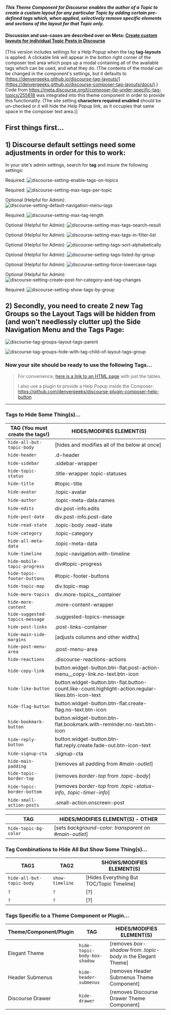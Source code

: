 _**This Theme Component for Discourse enables the author of a Topic to create a custom layout for any particular Topic by adding certain pre-defined tags which, when applied, selectively remove specific elements and sections of the layout for that Topic only.**_

#### Discussion and use-cases are described over on Meta:  [Create custom layouts for individual Topic Posts in Discourse](https://meta.discourse.org/t/page-publishing/151971/145)

[This version includes settings for a Help Popup when the tag **tag-layouts** is applied. A clickable link will appear in the botton right corner of the composer text area which pops up a modal containing all of the available tags which can be used, and what they do. (The contents of the modal can be changed in the component's settings, but it defaults to [https://denvergeeks.github.io/discourse-tag-layouts/](https://denvergeeks.github.io/discourse-composer-tag-layouts/docs/).) Code from https://meta.discourse.org/t/composer-tip-under-specific-tag-topics/255618 was integrated into this theme component in order to provide this functionality. (The site setting **characters required enabled** should be un-checked or it will hide the Help Popup link, as it occupies that same space in the composer text area.)]

## First things first...

## 1) Discourse default settings need some adjustments in order for this to work:

In your site's admin settings, search for **tag** and insure the following settings:

Required: ![discourse-setting-enable-tags-on-topics](https://github.com/denvergeeks/discourse-composer-tag-layouts/assets/322529/16ac3d42-da04-4ea9-a497-742083100842)

Required: ![discourse-setting-max-tags-per-topic](https://github.com/denvergeeks/discourse-composer-tag-layouts/assets/322529/d31eee90-1233-4925-b2b2-90fe6e4bde19)

Optional (Helpful for Admin): ![discourse-setting-default-navigation-menu-tags](https://github.com/denvergeeks/discourse-composer-tag-layouts/assets/322529/ac3f44f0-6fb0-4bb5-b450-fca4f57e5248)

Required: ![discourse-setting-max-tag-length](https://github.com/denvergeeks/discourse-composer-tag-layouts/assets/322529/e21170dd-ebe7-4753-878a-1556bb9216ff)

Optional (Helpful for Admin): ![discourse-setting-max-tags-search-result](https://github.com/denvergeeks/discourse-composer-tag-layouts/assets/322529/aca6afcd-61a1-46c2-b6c2-28e56b05d422)

Optional (Helpful for Admin): ![discourse-setting-max-tags-in-filter-list](https://github.com/denvergeeks/discourse-composer-tag-layouts/assets/322529/d88cead1-3152-4eec-a70a-083afa190f1a)

Optional (Helpful for Admin): ![discourse-setting-tags-sort-alphabetically](https://github.com/denvergeeks/discourse-composer-tag-layouts/assets/322529/3c1fccdf-5e4a-4cd3-a15e-adcb4f6ce73a)

Optional (Helpful for Admin): ![discourse-setting-tags-listed-by-group](https://github.com/denvergeeks/discourse-composer-tag-layouts/assets/322529/061356ad-658f-45b5-b0ef-21b29d1ab7ad)

Optional (Helpful for Admin): ![discourse-setting-force-lowercase-tags](https://github.com/denvergeeks/discourse-composer-tag-layouts/assets/322529/c11b61a9-5ae8-45a3-a81e-1eb0edf9272c)

Optional (Helpful for Admin): ![discourse-setting-create-post-for-category-and-tag-changes](https://github.com/denvergeeks/discourse-composer-tag-layouts/assets/322529/695b3cf2-e8ad-4e7a-ad91-3607781503e0)

Required: ![discourse-setting-show-tags-by-group](https://github.com/denvergeeks/discourse-composer-tag-layouts/assets/322529/36979349-4a20-439e-85fc-bd977927b61c)

## 2) Secondly, you need to create 2 new Tag Groups so the Layout Tags will be hidden from (and won't needlessly clutter up) the Side Navigation Menu and the Tags Page:

![discourse-tag-groups-layout-tags-parent](https://github.com/denvergeeks/discourse-composer-tag-layouts/assets/322529/63de082a-24e7-4b17-8b93-a3aaff0fa7f7)

![discourse-tag-groups-hide-with-tag-child-of-layout-tags-group](https://github.com/denvergeeks/discourse-composer-tag-layouts/assets/322529/1f2e0946-aacf-4a71-8cac-ac7696fe0575)

### Now your site should be ready to use the following Tags...

> For convenience, [here is a link to an HTML page](https://denvergeeks.github.io/discourse-tag-layouts/) with just the tables.
>
> I also use a plugin to provide a Help Popup inside the Composer:  https://github.com/denvergeeks/discourse-plugin-composer-help-button
---

### Tags to Hide Some Thing(s)...

| TAG (You must create the tags!) | HIDES/MODIFIES ELEMENT(S) |
| ------------- | ------------- |
| `hide-all-but-topic-body`  | [hides and modifies all of the below at once]  |
| `hide-header`  | .d-header  |
| `hide-sidebar`  | .sidebar-wrapper  |
| `hide-topic-status`  | .title-wrapper .topic-statuses  |
| `hide-title`  | #topic-title  |
| `hide-avatar`  | .topic-avatar  |
| `hide-author`  | .topic-meta-data.names  |
| `hide-edits`  | div.post-info.edits  |
| `hide-post-date`  | div.post-info.post-date  |
| `hide-read-state`  | .topic-body .read-state  |
| `hide-category`  | .topic-category  |
| `hide-all-meta-data`  | .topic-meta-data  |
| `hide-timeline`  | .topic-navigation.with-timeline  |
| `hide-mobile-topic-progress`  | div#topic-progress  |
| `hide-topic-footer-buttons`  | #topic-footer-buttons  |
| `hide-topic-map`  | div.topic-map  |
| `hide-more-topics`  | div.more-topics__container  |
| `hide-more-content`  | .more-content-wrapper  |
| `hide-suggested-topics-message`  | .suggested-topics-message  |
| `hide-post-links`  | .post-links-container  |
| `hide-main-side-margins`  | [adjusts columns and other widths]  |
| `hide-post-menu-area`  | .post-menu-area  |
| `hide-reactions`  | .discourse-reactions-actions  |
| `hide-copy-link`  | button.widget-button.btn-flat.post-action-menu__copy-link.no-text.btn-icon  |
| `hide-like-button`  | button.widget-button.btn-flat.button-count.like-count.highlight-action.regular-likes.btn-icon-text  |
| `hide-flag-button`  | button.widget-button.btn-flat.create-flag.no-text.btn-icon  |
| `hide-bookmark-button`  | button.widget-button.btn-flat.bookmark.with-reminder.no-text.btn-icon  |
| `hide-reply-button`  | button.widget-button.btn-flat.reply.create.fade-out.btn-icon-text  |
| `hide-signup-cta`  | .signup-cta  |
| `hide-main-padding`  | [removes all padding from _#main-outlet_]  |
| `hide-topic-border-top`  | [removes _border-top_ from _.topic-body_]  |
| `hide-topic-border-bottom`  | [removes _border-top_ from _.topic-status-info, .topic-timer-info_]  |
| `hide-small-action-posts`  | .small-action.onscreen-post  |

| TAG  | HIDES/MODIFIES ELEMENT(S) - OTHER |
| ------------- | ------------- |
| `hide-topic-bg-color`  | [sets _background-color: transparent_ on _#main-outlet_]  |

### Tag Combinations to Hide All But Show Some Thing(s)...

| TAG1 | TAG2  | SHOWS/MODIFIES ELEMENT(S) |
| ------------- | ------------- | ------------- |
| `hide-all-but-topic-body` | `show-timeline` | [Hides Everything But TOC/Topic Timeline] |
| `?` | `?` | [?] |
| `?` | `?` | [?] |

### Tags Specific to a Theme Component or Plugin...

| Theme/Component/Plugin | TAG                          | HIDES/MODIFIES ELEMENT(S)                                       |
| ---------------------- | ---------------------------- | --------------------------------------------------------------- |
| Elegant Theme          | `hide-topic-body-box-shadow` | [removes _box-shadow_ from _.topic-body_ in the Elegant Theme] |
| Header Submenus        | `hide-header-submenus`       | [removes Header Submenus Theme Component]                      |
| Discourse Drawer       | `hide-drawer`                | [removes Discourse Drawer Theme Component]                     |

